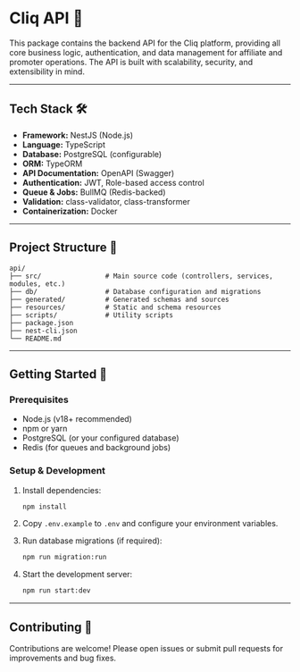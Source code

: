 # Cliq API 🚀

This package contains the backend API for the Cliq platform, providing all core business logic, authentication, and data management for affiliate and promoter operations. The API is built with scalability, security, and extensibility in mind.

---

## Tech Stack 🛠️

- **Framework:** NestJS (Node.js)
- **Language:** TypeScript
- **Database:** PostgreSQL (configurable)
- **ORM:** TypeORM
- **API Documentation:** OpenAPI (Swagger)
- **Authentication:** JWT, Role-based access control
- **Queue & Jobs:** BullMQ (Redis-backed)
- **Validation:** class-validator, class-transformer
- **Containerization:** Docker

---

## Project Structure 📁

```text
api/
├── src/                # Main source code (controllers, services, modules, etc.)
├── db/                 # Database configuration and migrations
├── generated/          # Generated schemas and sources
├── resources/          # Static and schema resources
├── scripts/            # Utility scripts
├── package.json
├── nest-cli.json
└── README.md
```

---

## Getting Started 🏁

### Prerequisites

- Node.js (v18+ recommended)
- npm or yarn
- PostgreSQL (or your configured database)
- Redis (for queues and background jobs)

### Setup & Development

1. Install dependencies:

   ```sh
   npm install
   ```

2. Copy `.env.example` to `.env` and configure your environment variables.

3. Run database migrations (if required):

   ```sh
   npm run migration:run
   ```

4. Start the development server:

   ```sh
   npm run start:dev
   ```

---

## Contributing 🤝

Contributions are welcome! Please open issues or submit pull requests for improvements and bug fixes.